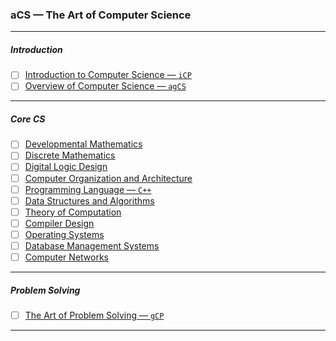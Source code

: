### aCS — The Art of Computer Science
---
##### Introduction
- [ ] [Introduction to Computer Science — `iCP`](https://usaco.guide/)
- [ ] [Overview of Computer Science — `agCS`](https://www.amazon.com/gp/aw/d/1473787327)
---
##### Core CS
- [ ] [Developmental Mathematics](https://www.amazon.com/Foundation-Maths-Dr-Anthony-Croft/dp/1292289686)
- [ ] [Discrete Mathematics](https://www.amazon.com/Mathematics-Discrete-Introduction-Edward-Scheinerman/dp/0840049420)
- [ ] [Digital Logic Design](https://www.amazon.com/Digital-Logic-Design-Brian-Holdsworth/dp/0750645822)
- [ ] [Computer Organization and Architecture](https://www.amazon.com/Computer-Organization-Architecture-WBUT-Ghosh/dp/0071329072)
- [ ] [Programming Language — `C++`](https://www.amazon.com/How-Program-10th-Paul-Deitel/dp/9332585733)
- [ ] [Data Structures and Algorithms](https://www.amazon.com/Design-Analysis-Algorithms-S-Sridhar/dp/0198093691)
- [ ] [Theory of Computation](https://www.amazon.com/gp/aw/d/113318779X)
- [ ] [Compiler Design](https://www.amazon.com/Principles-Compiler-Design-3Rd-Edn/dp/8131534065)
- [ ] [Operating Systems](https://www.amazon.in/Operating-Systems-Concept-Building-Approach/dp/B0B31ND4TM)
- [ ] [Database Management Systems](https://www.amazon.com/gp/aw/d/0134773659)
- [ ] [Computer Networks](https://www.amazon.com/dp/8192107574)
---
##### Problem Solving
- [ ] [The Art of Problem Solving — `gCP`](https://cpbook.net/)
---
